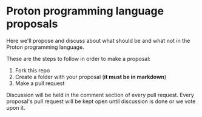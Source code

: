 # Proton programming language proposals 

Here we'll propose and discuss about what should be and what not in the Proton programming language.

These are the steps to follow in order to make a proposal:

1. Fork this repo
2. Create a folder with your proposal (**it must be in markdown**)
3. Make a pull request

Discussion will be held in the comment section of every pull request. Every proposal's pull request will be kept open until discussion is done or we vote upon it.
